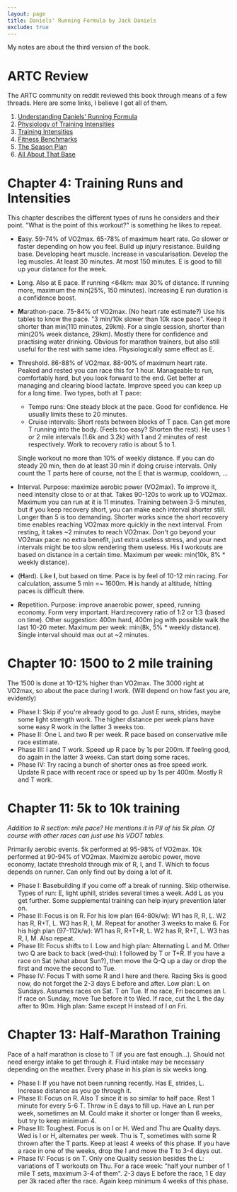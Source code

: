 ```yaml
---
layout: page
title: Daniels' Running Formula by Jack Daniels
exclude: true
---
```


My notes are about the third version of the book.

# ARTC Review

The ARTC community on reddit reviewed this book through means of a few threads.
Here are some links, I believe I got all of them.

1. [Understanding Daniels' Running Formula](https://www.reddit.com/r/AdvancedRunning/comments/6pb807/dissecting_daniels_understanding_daniels_running/)
2. [Physiology of Training Intensities](https://www.reddit.com/r/artc/comments/6qrk62/dissecting_daniels_chapter_two_physiology_of/)
3. [Training Intensities](https://www.reddit.com/r/artc/comments/6s7jux/dissecting_daniels_part_3_training_intensities/)
4. [Fitness Benchmarks](https://www.reddit.com/r/artc/comments/6tnemg/dissecting_daniels_part_4_fitness_benchmarks/)
5. [The Season Plan](https://www.reddit.com/r/artc/comments/6tnemg/dissecting_daniels_part_4_fitness_benchmarks/)
6. [All About That Base](https://www.reddit.com/r/artc/comments/6wmsmt/dissecting_daniels_part_6_all_about_that_base/)

# Chapter 4: Training Runs and Intensities

This chapter describes the different types of runs he considers and their
point. "What is the point of this workout?" is something he likes to repeat.

* **E**asy. 59-74% of VO2max. 65-78% of maximum heart rate. Go slower or faster
  depending on how you feel. Build up injury resistance. Building base.
  Developing heart muscle. Increase in vascularisation. Develop the leg
  muscles. At least 30 minutes. At most 150 minutes. E is good to fill up your
  distance for the week.
* **L**ong. Also at E pace. If running <64km: max 30% of distance. If running
  more, maximum the min(25%, 150 minutes). Increasing E run duration is a
  confidence boost.
* **M**arathon-pace. 75-84% of VO2max. (No heart rate estimate?) Use his tables
  to know the pace. "3 min/10k slower than 10k race pace". Keep it shorter than
  min(110 minutes, 29km). For a single session, shorter than min(20% week
  distance, 29km).  Mostly there for confidence and practising water drinking.
  Obvious for marathon trainers, but also still useful for the rest with same
  idea.  Physiologically same effect as E.
* **T**hreshold. 86-88% of VO2max. 88-90% of maximum heart rate. Peaked and
  rested you can race this for 1 hour. Manageable to run, comfortably hard, but
  you look forward to the end. Get better at managing and clearing blood
  lactate. Improve speed you can keep up for a long time. Two types, both at T
  pace:
    * Tempo runs: One steady block at the pace. Good for confidence. He usually
      limits these to 20 minutes.
    * Cruise intervals: Short rests between blocks of T pace. Can get more T
      running into the body. (Feels too easy? Shorten the rest). He uses 1 or 2
      mile intervals (1.6k and 3.2k) with 1 and 2 minutes of rest respectively.
      Work to recovery ratio is about 5 to 1.

  Single workout no more than 10% of weekly distance. If you can do steady 20
  min, then do at least 30 min if doing cruise intervals.  Only count the T
  parts here of course, not the E that is warmup, cooldown, ...
* **I**nterval. Purpose: maximize aerobic power (VO2max). To improve it, need
  intensity close to or at that.  Takes 90-120s to work up to VO2max. Maximum
  you can run at it is 11 minutes.  Training between 3-5 minutes, but if you
  keep recovery short, you can make each interval shorter still. Longer than 5
  is too demanding. Shorter works since the short recovery time enables
  reaching VO2max more quickly in the next interval.  From resting, it takes ~2
  minutes to reach VO2max. Don't go beyond your VO2max pace: no extra benefit,
  just extra useless stress, and your next intervals might be too slow
  rendering them useless. His **I** workouts are based on distance in a certain
  time.  Maximum per week: min(10k, 8% * weekly distance).
* (**H**ard). Like **I**, but based on time. Pace is by feel of 10-12 min
  racing. For calculation, assume 5 min =~ 1600m. **H** is handy at altitude,
  hitting paces is difficult there.
* **R**epetition. Purpose: improve anaerobic power, speed, running economy.
  Form very important. Hard:recovery ratio of 1:2 or 1:3 (based on time). Other
  suggestion: 400m hard, 400m jog with possible walk the last 10-20 meter.
  Maximum per week: min(8k, 5% * weekly distance). Single interval should max
  out at ~2 minutes.

# Chapter 10: 1500 to 2 mile training

The 1500 is done at 10-12% higher than VO2max. The 3000 right at VO2max, so
about the pace during I work. (Will depend on how fast you are, evidently)

* Phase I: Skip if you're already good to go. Just E runs, strides, maybe some
  light strength work. The higher distance per week plans have some easy R work
  in the latter 3 weeks too.
* Phase II: One L and two R per week. R pace based on conservative mile race
  estimate.
* Phase III: I and T work. Speed up R pace by 1s per 200m. If feeling good, do
  again in the latter 3 weeks. Can start doing some races.
* Phase IV: Try racing a bunch of shorter ones as free speed work. Update R
  pace with recent race or speed up by 1s per 400m. Mostly R and T work.

# Chapter 11: 5k to 10k training

*Addition to R section: mile pace? He mentions it in PII of his 5k plan. Of
course with other races can just use his VDOT tables.*

Primarily aerobic events. 5k performed at 95-98% of VO2max. 10k performed at
90-94% of VO2max. Maximize aerobic power, move economy, lactate threshold
through mix of R, I, and T.  Which to focus depends on runner. Can only find
out by doing a lot of it.

* Phase I: Basebuilding if you come off a break of running. Skip otherwise.
  Types of run: E, light uphill, strides several times a week. Add L as you get
  further. Some supplemental training can help injury prevention later on.
* Phase II: Focus is on R. For his low plan (64-80k/w): W1 has R, R, L. W2 has
  R, R+T, L. W3 has R, I, M.  Repeat for another 3 weeks to make 6.  For his
  high plan (97-112k/w): W1 has R, R+T+R, L. W2 has  R, R+T, L. W3 has R, I, M.
  Also repeat.
* Phase III: Focus shifts to I. Low and high plan: Alternating L and M. Other
  two Q are back to back (wed-thu): I followed by T or T+R.  If you have a race
  on Sat (what about Sun?), then move the Q-Q up a day or drop the first and
  move the second to Tue.
* Phase IV: Focus T with some R and I here and there. Racing 5ks is good now,
  do not forget the 2-3 days E before and after.  Low plan: L on Sundays.
  Assumes races on Sat. T on Tue. If no race, Fri becomes an I. If race on
  Sunday, move Tue before it to Wed. If race, cut the L the day after to 90m.
  High plan: Same except H instead of I on Fri.

# Chapter 13: Half-Marathon Training

Pace of a half marathon is close to T (if you are fast enough...). Should not
need energy intake to get through it. Fluid intake may be necessary depending
on the weather. Every phase in his plan is six weeks long.

* Phase I: If you have not been running recently. Has E, strides, L. Increase
  distance as you go through it.
* Phase II: Focus on R. Also T since it is so similar to half pace. Rest 1
  minute for every 5-6 T. Throw in E days to fill up. Have an L run per week,
  sometimes an M. Could make it shorter or longer than 6 weeks, but try to keep
  minimum 4.
* Phase III: Toughest. Focus is on I or H. Wed and Thu are Quality days. Wed is
  I or H, alternates per week. Thu is T, sometimes with some R thrown after the
  T parts. Keep at least 4 weeks of this phase. If you have a race in one of
  the weeks, drop the I and move the T to 3-4 days out.
* Phase IV: Focus is on T. Only one Quality session besides the L: variations
  of T workouts on Thu. For a race week: "half your number of 1 mile T sets,
  maximum 3-4 of them". 2-3 days E before the race, 1 E day per 3k raced after
  the race. Again keep minimum 4 weeks of this phase.
